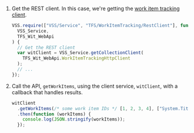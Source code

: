 1. Get the REST client. In this case, we're getting the [work item tracking client](../../reference/client/api/tfs/workitemtracking/restclient/workitemtrackinghttpclient2_2.md).

   ```javascript
   VSS.require(["VSS/Service", "TFS/WorkItemTracking/RestClient"], function (
     VSS_Service,
     TFS_Wit_WebApi
   ) {
     // Get the REST client
     var witClient = VSS_Service.getCollectionClient(
       TFS_Wit_WebApi.WorkItemTrackingHttpClient
     );
     // ...
   });
   ```

1. Call the API, `getWorkItems`, using the client service, `witClient`, with a callback that handles results.

   ```javascript
   witClient
     .getWorkItems(/* some work item IDs */ [1, 2, 3, 4], ["System.Title"])
     .then(function (workItems) {
       console.log(JSON.stringify(workItems));
     });
   ```
